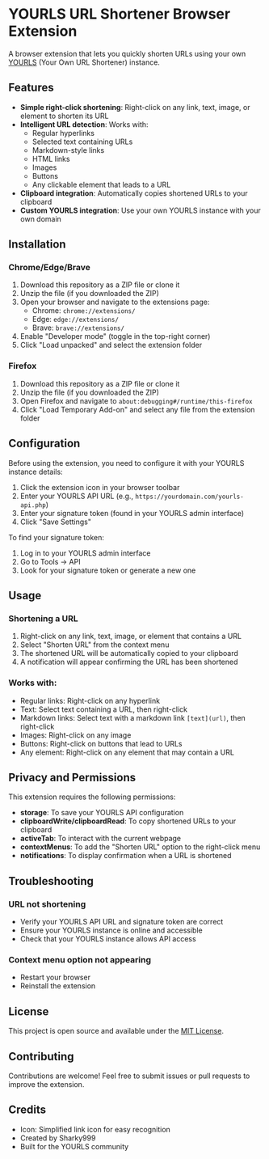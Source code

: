 # YOURLS URL Shortener Browser Extension

A browser extension that lets you quickly shorten URLs using your own [YOURLS](https://yourls.org/) (Your Own URL Shortener) instance.

## Features

- **Simple right-click shortening**: Right-click on any link, text, image, or element to shorten its URL
- **Intelligent URL detection**: Works with:
  - Regular hyperlinks
  - Selected text containing URLs
  - Markdown-style links
  - HTML links
  - Images
  - Buttons
  - Any clickable element that leads to a URL
- **Clipboard integration**: Automatically copies shortened URLs to your clipboard
- **Custom YOURLS integration**: Use your own YOURLS instance with your own domain

## Installation

### Chrome/Edge/Brave
1. Download this repository as a ZIP file or clone it
2. Unzip the file (if you downloaded the ZIP)
3. Open your browser and navigate to the extensions page:
   - Chrome: `chrome://extensions/`
   - Edge: `edge://extensions/`
   - Brave: `brave://extensions/`
4. Enable "Developer mode" (toggle in the top-right corner)
5. Click "Load unpacked" and select the extension folder

### Firefox
1. Download this repository as a ZIP file or clone it
2. Unzip the file (if you downloaded the ZIP)
3. Open Firefox and navigate to `about:debugging#/runtime/this-firefox`
4. Click "Load Temporary Add-on" and select any file from the extension folder

## Configuration

Before using the extension, you need to configure it with your YOURLS instance details:

1. Click the extension icon in your browser toolbar
2. Enter your YOURLS API URL (e.g., `https://yourdomain.com/yourls-api.php`)
3. Enter your signature token (found in your YOURLS admin interface)
4. Click "Save Settings"

To find your signature token:
1. Log in to your YOURLS admin interface
2. Go to Tools → API
3. Look for your signature token or generate a new one

## Usage

### Shortening a URL
1. Right-click on any link, text, image, or element that contains a URL
2. Select "Shorten URL" from the context menu
3. The shortened URL will be automatically copied to your clipboard
4. A notification will appear confirming the URL has been shortened

### Works with:
- Regular links: Right-click on any hyperlink
- Text: Select text containing a URL, then right-click
- Markdown links: Select text with a markdown link `[text](url)`, then right-click
- Images: Right-click on any image
- Buttons: Right-click on buttons that lead to URLs
- Any element: Right-click on any element that may contain a URL

## Privacy and Permissions

This extension requires the following permissions:
- **storage**: To save your YOURLS API configuration
- **clipboardWrite/clipboardRead**: To copy shortened URLs to your clipboard
- **activeTab**: To interact with the current webpage
- **contextMenus**: To add the "Shorten URL" option to the right-click menu
- **notifications**: To display confirmation when a URL is shortened

## Troubleshooting

### URL not shortening
- Verify your YOURLS API URL and signature token are correct
- Ensure your YOURLS instance is online and accessible
- Check that your YOURLS instance allows API access

### Context menu option not appearing
- Restart your browser
- Reinstall the extension

## License

This project is open source and available under the [MIT License](LICENSE).

## Contributing

Contributions are welcome! Feel free to submit issues or pull requests to improve the extension.

## Credits

- Icon: Simplified link icon for easy recognition
- Created by Sharky999
- Built for the YOURLS community 